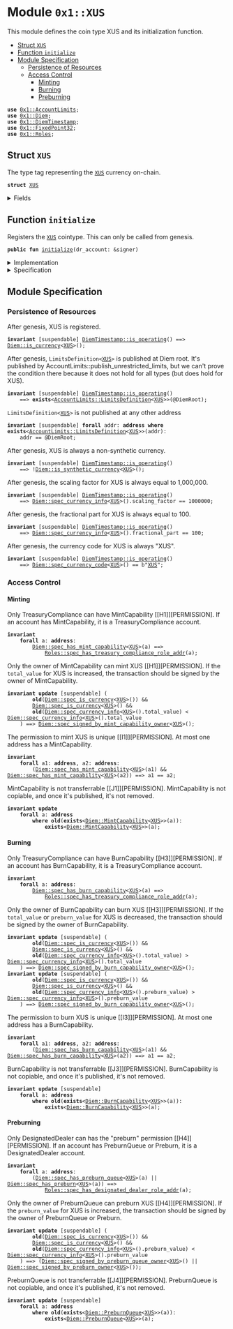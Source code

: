 
<a name="0x1_XUS"></a>

# Module `0x1::XUS`

This module defines the coin type XUS and its initialization function.


-  [Struct `XUS`](#0x1_XUS_XUS)
-  [Function `initialize`](#0x1_XUS_initialize)
-  [Module Specification](#@Module_Specification_0)
    -  [Persistence of Resources](#@Persistence_of_Resources_1)
    -  [Access Control](#@Access_Control_2)
        -  [Minting](#@Minting_3)
        -  [Burning](#@Burning_4)
        -  [Preburning](#@Preburning_5)


<pre><code><b>use</b> <a href="AccountLimits.md#0x1_AccountLimits">0x1::AccountLimits</a>;
<b>use</b> <a href="Diem.md#0x1_Diem">0x1::Diem</a>;
<b>use</b> <a href="DiemTimestamp.md#0x1_DiemTimestamp">0x1::DiemTimestamp</a>;
<b>use</b> <a href="../../../../../../../DPN/releases/artifacts/current/build/MoveStdlib/docs/FixedPoint32.md#0x1_FixedPoint32">0x1::FixedPoint32</a>;
<b>use</b> <a href="Roles.md#0x1_Roles">0x1::Roles</a>;
</code></pre>



<a name="0x1_XUS_XUS"></a>

## Struct `XUS`

The type tag representing the <code><a href="XUS.md#0x1_XUS">XUS</a></code> currency on-chain.


<pre><code><b>struct</b> <a href="XUS.md#0x1_XUS">XUS</a>
</code></pre>



<details>
<summary>Fields</summary>


<dl>
<dt>
<code>dummy_field: bool</code>
</dt>
<dd>

</dd>
</dl>


</details>

<a name="0x1_XUS_initialize"></a>

## Function `initialize`

Registers the <code><a href="XUS.md#0x1_XUS">XUS</a></code> cointype. This can only be called from genesis.


<pre><code><b>public</b> <b>fun</b> <a href="XUS.md#0x1_XUS_initialize">initialize</a>(dr_account: &signer)
</code></pre>



<details>
<summary>Implementation</summary>


<pre><code><b>public</b> <b>fun</b> <a href="XUS.md#0x1_XUS_initialize">initialize</a>(
    dr_account: &signer,
    // tc_account: &signer, /////// 0L /////////
) {
    <a href="DiemTimestamp.md#0x1_DiemTimestamp_assert_genesis">DiemTimestamp::assert_genesis</a>();
    // <a href="Roles.md#0x1_Roles_assert_treasury_compliance">Roles::assert_treasury_compliance</a>(tc_account); /////// 0L /////////
    <a href="Roles.md#0x1_Roles_assert_diem_root">Roles::assert_diem_root</a>(dr_account);
    <a href="Diem.md#0x1_Diem_register_SCS_currency">Diem::register_SCS_currency</a>&lt;<a href="XUS.md#0x1_XUS">XUS</a>&gt;(
        dr_account,
        // tc_account, /////// 0L /////////
        <a href="../../../../../../../DPN/releases/artifacts/current/build/MoveStdlib/docs/FixedPoint32.md#0x1_FixedPoint32_create_from_rational">FixedPoint32::create_from_rational</a>(1, 1), // exchange rate <b>to</b> <a href="GAS.md#0x1_GAS">GAS</a>
        1000000, // scaling_factor = 10^6
        100,     // fractional_part = 10^2
        b"<a href="XUS.md#0x1_XUS">XUS</a>"
    );
    <a href="AccountLimits.md#0x1_AccountLimits_publish_unrestricted_limits">AccountLimits::publish_unrestricted_limits</a>&lt;<a href="XUS.md#0x1_XUS">XUS</a>&gt;(dr_account);
}
</code></pre>



</details>

<details>
<summary>Specification</summary>



<pre><code><b>include</b> <a href="Diem.md#0x1_Diem_RegisterSCSCurrencyAbortsIf">Diem::RegisterSCSCurrencyAbortsIf</a>&lt;<a href="XUS.md#0x1_XUS">XUS</a>&gt;{
    currency_code: b"<a href="XUS.md#0x1_XUS">XUS</a>",
    scaling_factor: 1000000
};
<b>include</b> <a href="AccountLimits.md#0x1_AccountLimits_PublishUnrestrictedLimitsAbortsIf">AccountLimits::PublishUnrestrictedLimitsAbortsIf</a>&lt;<a href="XUS.md#0x1_XUS">XUS</a>&gt;{publish_account: dr_account};
<b>include</b> <a href="Diem.md#0x1_Diem_RegisterSCSCurrencyEnsures">Diem::RegisterSCSCurrencyEnsures</a>&lt;<a href="XUS.md#0x1_XUS">XUS</a>&gt;;
<b>include</b> <a href="AccountLimits.md#0x1_AccountLimits_PublishUnrestrictedLimitsEnsures">AccountLimits::PublishUnrestrictedLimitsEnsures</a>&lt;<a href="XUS.md#0x1_XUS">XUS</a>&gt;{publish_account: dr_account};
</code></pre>


Registering XUS can only be done in genesis.


<pre><code><b>include</b> <a href="DiemTimestamp.md#0x1_DiemTimestamp_AbortsIfNotGenesis">DiemTimestamp::AbortsIfNotGenesis</a>;
</code></pre>


Only the DiemRoot account can register a new currency [[H8]][PERMISSION].


<pre><code><b>include</b> <a href="Roles.md#0x1_Roles_AbortsIfNotDiemRoot">Roles::AbortsIfNotDiemRoot</a>{account: dr_account};
</code></pre>


Only a TreasuryCompliance account can have the MintCapability [[H1]][PERMISSION].
Moreover, only a TreasuryCompliance account can have the BurnCapability [[H3]][PERMISSION].


<pre><code><b>include</b> <a href="Roles.md#0x1_Roles_AbortsIfNotTreasuryCompliance">Roles::AbortsIfNotTreasuryCompliance</a>{account: dr_account};
</code></pre>



</details>

<a name="@Module_Specification_0"></a>

## Module Specification



<a name="@Persistence_of_Resources_1"></a>

### Persistence of Resources


After genesis, XUS is registered.


<pre><code><b>invariant</b> [suspendable] <a href="DiemTimestamp.md#0x1_DiemTimestamp_is_operating">DiemTimestamp::is_operating</a>() ==&gt; <a href="Diem.md#0x1_Diem_is_currency">Diem::is_currency</a>&lt;<a href="XUS.md#0x1_XUS">XUS</a>&gt;();
</code></pre>


After genesis, <code>LimitsDefinition&lt;<a href="XUS.md#0x1_XUS">XUS</a>&gt;</code> is published at Diem root. It's published by
AccountLimits::publish_unrestricted_limits, but we can't prove the condition there because
it does not hold for all types (but does hold for XUS).


<pre><code><b>invariant</b> [suspendable] <a href="DiemTimestamp.md#0x1_DiemTimestamp_is_operating">DiemTimestamp::is_operating</a>()
    ==&gt; <b>exists</b>&lt;<a href="AccountLimits.md#0x1_AccountLimits_LimitsDefinition">AccountLimits::LimitsDefinition</a>&lt;<a href="XUS.md#0x1_XUS">XUS</a>&gt;&gt;(@DiemRoot);
</code></pre>


<code>LimitsDefinition&lt;<a href="XUS.md#0x1_XUS">XUS</a>&gt;</code> is not published at any other address


<pre><code><b>invariant</b> [suspendable] <b>forall</b> addr: <b>address</b> <b>where</b> <b>exists</b>&lt;<a href="AccountLimits.md#0x1_AccountLimits_LimitsDefinition">AccountLimits::LimitsDefinition</a>&lt;<a href="XUS.md#0x1_XUS">XUS</a>&gt;&gt;(addr):
    addr == @DiemRoot;
</code></pre>


After genesis, XUS is always a non-synthetic currency.


<pre><code><b>invariant</b> [suspendable] <a href="DiemTimestamp.md#0x1_DiemTimestamp_is_operating">DiemTimestamp::is_operating</a>()
    ==&gt; !<a href="Diem.md#0x1_Diem_is_synthetic_currency">Diem::is_synthetic_currency</a>&lt;<a href="XUS.md#0x1_XUS">XUS</a>&gt;();
</code></pre>


After genesis, the scaling factor for XUS is always equal to 1,000,000.


<pre><code><b>invariant</b> [suspendable] <a href="DiemTimestamp.md#0x1_DiemTimestamp_is_operating">DiemTimestamp::is_operating</a>()
    ==&gt; <a href="Diem.md#0x1_Diem_spec_currency_info">Diem::spec_currency_info</a>&lt;<a href="XUS.md#0x1_XUS">XUS</a>&gt;().scaling_factor == 1000000;
</code></pre>


After genesis, the fractional part for XUS is always equal to 100.


<pre><code><b>invariant</b> [suspendable] <a href="DiemTimestamp.md#0x1_DiemTimestamp_is_operating">DiemTimestamp::is_operating</a>()
    ==&gt; <a href="Diem.md#0x1_Diem_spec_currency_info">Diem::spec_currency_info</a>&lt;<a href="XUS.md#0x1_XUS">XUS</a>&gt;().fractional_part == 100;
</code></pre>


After genesis, the currency code for XUS is always "XUS".


<pre><code><b>invariant</b> [suspendable] <a href="DiemTimestamp.md#0x1_DiemTimestamp_is_operating">DiemTimestamp::is_operating</a>()
    ==&gt; <a href="Diem.md#0x1_Diem_spec_currency_code">Diem::spec_currency_code</a>&lt;<a href="XUS.md#0x1_XUS">XUS</a>&gt;() == b"<a href="XUS.md#0x1_XUS">XUS</a>";
</code></pre>



<a name="@Access_Control_2"></a>

### Access Control


<a name="@Minting_3"></a>

#### Minting


Only TreasuryCompliance can have MintCapability<XUS> [[H1]][PERMISSION].
If an account has MintCapability<XUS>, it is a TreasuryCompliance account.


<pre><code><b>invariant</b>
    <b>forall</b> a: <b>address</b>:
        <a href="Diem.md#0x1_Diem_spec_has_mint_capability">Diem::spec_has_mint_capability</a>&lt;<a href="XUS.md#0x1_XUS">XUS</a>&gt;(a) ==&gt;
            <a href="Roles.md#0x1_Roles_spec_has_treasury_compliance_role_addr">Roles::spec_has_treasury_compliance_role_addr</a>(a);
</code></pre>


Only the owner of MintCapability<XUS> can mint XUS [[H1]][PERMISSION].
If the <code>total_value</code> for XUS is increased, the transaction should be
signed by the owner of MintCapability<XUS>.


<pre><code><b>invariant</b> <b>update</b> [suspendable] (
        <b>old</b>(<a href="Diem.md#0x1_Diem_spec_is_currency">Diem::spec_is_currency</a>&lt;<a href="XUS.md#0x1_XUS">XUS</a>&gt;()) &&
        <a href="Diem.md#0x1_Diem_spec_is_currency">Diem::spec_is_currency</a>&lt;<a href="XUS.md#0x1_XUS">XUS</a>&gt;() &&
        <b>old</b>(<a href="Diem.md#0x1_Diem_spec_currency_info">Diem::spec_currency_info</a>&lt;<a href="XUS.md#0x1_XUS">XUS</a>&gt;().total_value) &lt; <a href="Diem.md#0x1_Diem_spec_currency_info">Diem::spec_currency_info</a>&lt;<a href="XUS.md#0x1_XUS">XUS</a>&gt;().total_value
    ) ==&gt; <a href="Diem.md#0x1_Diem_spec_signed_by_mint_capability_owner">Diem::spec_signed_by_mint_capability_owner</a>&lt;<a href="XUS.md#0x1_XUS">XUS</a>&gt;();
</code></pre>


The permission to mint XUS is unique [[I1]][PERMISSION].
At most one address has a MintCapability<XUS>.


<pre><code><b>invariant</b>
    <b>forall</b> a1: <b>address</b>, a2: <b>address</b>:
        (<a href="Diem.md#0x1_Diem_spec_has_mint_capability">Diem::spec_has_mint_capability</a>&lt;<a href="XUS.md#0x1_XUS">XUS</a>&gt;(a1) && <a href="Diem.md#0x1_Diem_spec_has_mint_capability">Diem::spec_has_mint_capability</a>&lt;<a href="XUS.md#0x1_XUS">XUS</a>&gt;(a2)) ==&gt; a1 == a2;
</code></pre>


MintCapability<XUS> is not transferrable [[J1]][PERMISSION].
MintCapability<XUS> is not copiable, and once it's published, it's not removed.


<pre><code><b>invariant</b> <b>update</b>
    <b>forall</b> a: <b>address</b>
        <b>where</b> <b>old</b>(<b>exists</b>&lt;<a href="Diem.md#0x1_Diem_MintCapability">Diem::MintCapability</a>&lt;<a href="XUS.md#0x1_XUS">XUS</a>&gt;&gt;(a)):
            <b>exists</b>&lt;<a href="Diem.md#0x1_Diem_MintCapability">Diem::MintCapability</a>&lt;<a href="XUS.md#0x1_XUS">XUS</a>&gt;&gt;(a);
</code></pre>



<a name="@Burning_4"></a>

#### Burning


Only TreasuryCompliance can have BurnCapability [[H3]][PERMISSION].
If an account has BurnCapability<XUS>, it is a TreasuryCompliance account.


<pre><code><b>invariant</b>
    <b>forall</b> a: <b>address</b>:
        <a href="Diem.md#0x1_Diem_spec_has_burn_capability">Diem::spec_has_burn_capability</a>&lt;<a href="XUS.md#0x1_XUS">XUS</a>&gt;(a) ==&gt;
            <a href="Roles.md#0x1_Roles_spec_has_treasury_compliance_role_addr">Roles::spec_has_treasury_compliance_role_addr</a>(a);
</code></pre>


Only the owner of BurnCapability<XUS> can burn XUS [[H3]][PERMISSION].
If the <code>total_value</code> or <code>preburn_value</code> for XUS is decreased, the
transaction should be signed by the owner of BurnCapability<XUS>.


<pre><code><b>invariant</b> <b>update</b> [suspendable] (
        <b>old</b>(<a href="Diem.md#0x1_Diem_spec_is_currency">Diem::spec_is_currency</a>&lt;<a href="XUS.md#0x1_XUS">XUS</a>&gt;()) &&
        <a href="Diem.md#0x1_Diem_spec_is_currency">Diem::spec_is_currency</a>&lt;<a href="XUS.md#0x1_XUS">XUS</a>&gt;() &&
        <b>old</b>(<a href="Diem.md#0x1_Diem_spec_currency_info">Diem::spec_currency_info</a>&lt;<a href="XUS.md#0x1_XUS">XUS</a>&gt;().total_value) &gt; <a href="Diem.md#0x1_Diem_spec_currency_info">Diem::spec_currency_info</a>&lt;<a href="XUS.md#0x1_XUS">XUS</a>&gt;().total_value
    ) ==&gt; <a href="Diem.md#0x1_Diem_spec_signed_by_burn_capability_owner">Diem::spec_signed_by_burn_capability_owner</a>&lt;<a href="XUS.md#0x1_XUS">XUS</a>&gt;();
<b>invariant</b> <b>update</b> [suspendable] (
        <b>old</b>(<a href="Diem.md#0x1_Diem_spec_is_currency">Diem::spec_is_currency</a>&lt;<a href="XUS.md#0x1_XUS">XUS</a>&gt;()) &&
        <a href="Diem.md#0x1_Diem_spec_is_currency">Diem::spec_is_currency</a>&lt;<a href="XUS.md#0x1_XUS">XUS</a>&gt;() &&
        <b>old</b>(<a href="Diem.md#0x1_Diem_spec_currency_info">Diem::spec_currency_info</a>&lt;<a href="XUS.md#0x1_XUS">XUS</a>&gt;().preburn_value) &gt; <a href="Diem.md#0x1_Diem_spec_currency_info">Diem::spec_currency_info</a>&lt;<a href="XUS.md#0x1_XUS">XUS</a>&gt;().preburn_value
    ) ==&gt; <a href="Diem.md#0x1_Diem_spec_signed_by_burn_capability_owner">Diem::spec_signed_by_burn_capability_owner</a>&lt;<a href="XUS.md#0x1_XUS">XUS</a>&gt;();
</code></pre>


The permission to burn XUS is unique [[I3]][PERMISSION].
At most one address has a BurnCapability<XUS>.


<pre><code><b>invariant</b>
    <b>forall</b> a1: <b>address</b>, a2: <b>address</b>:
        (<a href="Diem.md#0x1_Diem_spec_has_burn_capability">Diem::spec_has_burn_capability</a>&lt;<a href="XUS.md#0x1_XUS">XUS</a>&gt;(a1) && <a href="Diem.md#0x1_Diem_spec_has_burn_capability">Diem::spec_has_burn_capability</a>&lt;<a href="XUS.md#0x1_XUS">XUS</a>&gt;(a2)) ==&gt; a1 == a2;
</code></pre>


BurnCapability<XUS> is not transferrable [[J3]][PERMISSION].
BurnCapability<XUS> is not copiable, and once it's published, it's not removed.


<pre><code><b>invariant</b> <b>update</b> [suspendable]
    <b>forall</b> a: <b>address</b>
        <b>where</b> <b>old</b>(<b>exists</b>&lt;<a href="Diem.md#0x1_Diem_BurnCapability">Diem::BurnCapability</a>&lt;<a href="XUS.md#0x1_XUS">XUS</a>&gt;&gt;(a)):
            <b>exists</b>&lt;<a href="Diem.md#0x1_Diem_BurnCapability">Diem::BurnCapability</a>&lt;<a href="XUS.md#0x1_XUS">XUS</a>&gt;&gt;(a);
</code></pre>



<a name="@Preburning_5"></a>

#### Preburning


Only DesignatedDealer can has the "preburn" permission [[H4]][PERMISSION].
If an account has PreburnQueue<XUS> or Preburn<XUS>, it is a DesignatedDealer account.


<pre><code><b>invariant</b>
    <b>forall</b> a: <b>address</b>:
        (<a href="Diem.md#0x1_Diem_spec_has_preburn_queue">Diem::spec_has_preburn_queue</a>&lt;<a href="XUS.md#0x1_XUS">XUS</a>&gt;(a) || <a href="Diem.md#0x1_Diem_spec_has_preburn">Diem::spec_has_preburn</a>&lt;<a href="XUS.md#0x1_XUS">XUS</a>&gt;(a)) ==&gt;
            <a href="Roles.md#0x1_Roles_spec_has_designated_dealer_role_addr">Roles::spec_has_designated_dealer_role_addr</a>(a);
</code></pre>


Only the owner of PreburnQueue<XUS> can preburn XUS [[H4]][PERMISSION].
If the <code>preburn_value</code> for XUS is increased, the transaction should be
signed by the owner of PreburnQueue<XUS> or Preburn<XUS>.


<pre><code><b>invariant</b> <b>update</b> [suspendable] (
        <b>old</b>(<a href="Diem.md#0x1_Diem_spec_is_currency">Diem::spec_is_currency</a>&lt;<a href="XUS.md#0x1_XUS">XUS</a>&gt;()) &&
        <a href="Diem.md#0x1_Diem_spec_is_currency">Diem::spec_is_currency</a>&lt;<a href="XUS.md#0x1_XUS">XUS</a>&gt;() &&
        <b>old</b>(<a href="Diem.md#0x1_Diem_spec_currency_info">Diem::spec_currency_info</a>&lt;<a href="XUS.md#0x1_XUS">XUS</a>&gt;().preburn_value) &lt; <a href="Diem.md#0x1_Diem_spec_currency_info">Diem::spec_currency_info</a>&lt;<a href="XUS.md#0x1_XUS">XUS</a>&gt;().preburn_value
    ) ==&gt; (<a href="Diem.md#0x1_Diem_spec_signed_by_preburn_queue_owner">Diem::spec_signed_by_preburn_queue_owner</a>&lt;<a href="XUS.md#0x1_XUS">XUS</a>&gt;() || <a href="Diem.md#0x1_Diem_spec_signed_by_preburn_owner">Diem::spec_signed_by_preburn_owner</a>&lt;<a href="XUS.md#0x1_XUS">XUS</a>&gt;());
</code></pre>


PreburnQueue<XUS> is not transferrable [[J4]][PERMISSION].
PreburnQueue<XUS> is not copiable, and once it's published, it's not removed.


<pre><code><b>invariant</b> <b>update</b> [suspendable]
    <b>forall</b> a: <b>address</b>
        <b>where</b> <b>old</b>(<b>exists</b>&lt;<a href="Diem.md#0x1_Diem_PreburnQueue">Diem::PreburnQueue</a>&lt;<a href="XUS.md#0x1_XUS">XUS</a>&gt;&gt;(a)):
            <b>exists</b>&lt;<a href="Diem.md#0x1_Diem_PreburnQueue">Diem::PreburnQueue</a>&lt;<a href="XUS.md#0x1_XUS">XUS</a>&gt;&gt;(a);
</code></pre>
